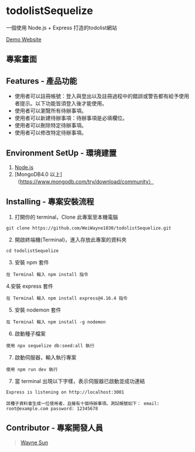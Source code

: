 # todolistSequelize
一個使用 Node.js + Express 打造的todolist網站

[Demo Website](http://localhost:3001/)

## 專案畫面



## Features - 產品功能
* 使用者可以註冊帳號：登入與登出以及註冊過程中的錯誤或警告都有給予使用者提示。以下功能皆須登入後才能使用。
* 使用者可以瀏覽所有待辦事項。
* 使用者可以新建待辦事項：待辦事項是必填欄位。
* 使用者可以刪除特定待辦事項。
* 使用者可以修改特定待辦事項。

## Environment SetUp - 環境建置

1. [Node.js](https://nodejs.org/en/)
2. [MongoDB4.0 以上]（https://www.mongodb.com/try/download/community）

## Installing - 專案安裝流程

1. 打開你的 terminal，Clone 此專案至本機電腦

```
git clone https://github.com/WeiWayne1030/todolistSequelize.git
```

2. 開啟終端機(Terminal)，進入存放此專案的資料夾

```
cd todolistSequelize
```

3. 安裝 npm 套件

```
在 Terminal 輸入 npm install 指令
```

4.安裝 express 套件

```
在 Terminal 輸入 npm install express@4.16.4 指令
```

5. 安裝 nodemon 套件

```
在 Terminal 輸入 npm install -g nodemon
```

6. 啟動種子檔案

```
使用 npx sequelize db:seed:all 執行
```

7. 啟動伺服器，輸入執行專案

```
使用 npm run dev 執行
```

7. 當 terminal 出現以下字樣，表示伺服器已啟動並成功連結

```
Express is listening on http://localhost:3001
```
```
該種子資料會生成一位使用者，且擁有十個待辦事項。測試帳號如下： email: root@example.com password: 12345678
```
## Contributor - 專案開發人員

> [Wayne Sun]([https://github.com/WeiWayne1030])

